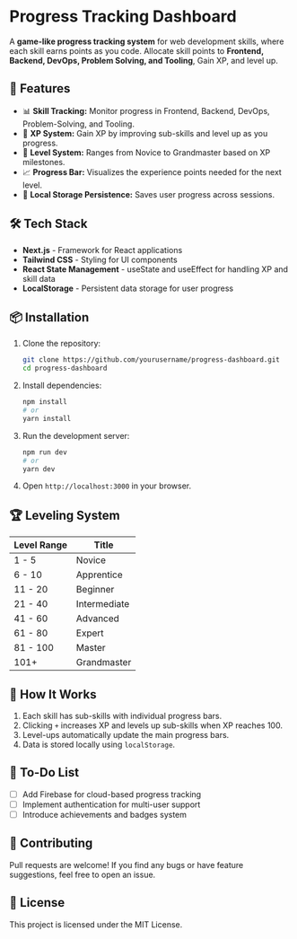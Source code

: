 # Progress Tracking Dashboard

A **game-like progress tracking system** for web development skills, where each skill earns points as you code. Allocate skill points to **Frontend, Backend, DevOps, Problem Solving, and Tooling**, Gain XP, and level up.
## 🚀 Features

- 📊 **Skill Tracking:** Monitor progress in Frontend, Backend, DevOps, Problem-Solving, and Tooling.
- 🔢 **XP System:** Gain XP by improving sub-skills and level up as you progress.
- 🎯 **Level System:** Ranges from Novice to Grandmaster based on XP milestones.
- 📈 **Progress Bar:** Visualizes the experience points needed for the next level.
- 💾 **Local Storage Persistence:** Saves user progress across sessions.

## 🛠 Tech Stack

- **Next.js** - Framework for React applications
- **Tailwind CSS** - Styling for UI components
- **React State Management** - useState and useEffect for handling XP and skill data
- **LocalStorage** - Persistent data storage for user progress

## 📦 Installation

1. Clone the repository:
   ```sh
   git clone https://github.com/yourusername/progress-dashboard.git
   cd progress-dashboard
   ```
2. Install dependencies:
   ```sh
   npm install
   # or
   yarn install
   ```
3. Run the development server:
   ```sh
   npm run dev
   # or
   yarn dev
   ```
4. Open `http://localhost:3000` in your browser.

## 🏆 Leveling System

| Level Range | Title        |
| ----------- | ------------ |
| 1 - 5       | Novice       |
| 6 - 10      | Apprentice   |
| 11 - 20     | Beginner     |
| 21 - 40     | Intermediate |
| 41 - 60     | Advanced     |
| 61 - 80     | Expert       |
| 81 - 100    | Master       |
| 101+        | Grandmaster  |

## 📌 How It Works

1. Each skill has sub-skills with individual progress bars.
2. Clicking `+` increases XP and levels up sub-skills when XP reaches 100.
3. Level-ups automatically update the main progress bars.
4. Data is stored locally using `localStorage`.

## 📜 To-Do List

- [ ] Add Firebase for cloud-based progress tracking
- [ ] Implement authentication for multi-user support
- [ ] Introduce achievements and badges system

## 🤝 Contributing

Pull requests are welcome! If you find any bugs or have feature suggestions, feel free to open an issue.

## 📜 License

This project is licensed under the MIT License.
